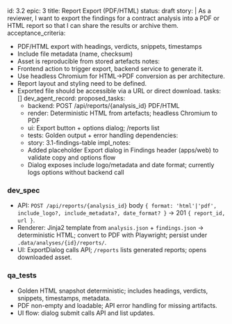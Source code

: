 id: 3.2
epic: 3
title: Report Export (PDF/HTML)
status: draft
story: |
  As a reviewer, I want to export the findings for a contract analysis into a PDF or HTML report so that I can share the results or archive them.
acceptance_criteria:
  - PDF/HTML export with headings, verdicts, snippets, timestamps
  - Include file metadata (name, checksum)
  - Asset is reproducible from stored artefacts
notes:
  - Frontend action to trigger export, backend service to generate it.
  - Use headless Chromium for HTML->PDF conversion as per architecture.
  - Report layout and styling need to be defined.
  - Exported file should be accessible via a URL or direct download.
tasks: []
dev_agent_record:
  proposed_tasks:
    - backend: POST /api/reports/{analysis_id} PDF/HTML
    - render: Deterministic HTML from artefacts; headless Chromium to PDF
    - ui: Export button + options dialog; /reports list
    - tests: Golden output + error handling
  dependencies:
    - story: 3.1-findings-table
  impl_notes:
    - Added placeholder Export dialog in Findings header (apps/web) to validate copy and options flow
    - Dialog exposes include logo/metadata and date format; currently logs options without backend call

### dev_spec

- API: `POST /api/reports/{analysis_id}` body `{ format: 'html'|'pdf', include_logo?, include_metadata?, date_format? }` → 201 `{ report_id, url }`.
- Renderer: Jinja2 template from `analysis.json` + `findings.json` → deterministic HTML; convert to PDF with Playwright; persist under `.data/analyses/{id}/reports/`.
- UI: ExportDialog calls API; `/reports` lists generated reports; opens downloaded asset.

### qa_tests

- Golden HTML snapshot deterministic; includes headings, verdicts, snippets, timestamps, metadata.
- PDF non-empty and loadable; API error handling for missing artifacts.
- UI flow: dialog submit calls API and list updates.

